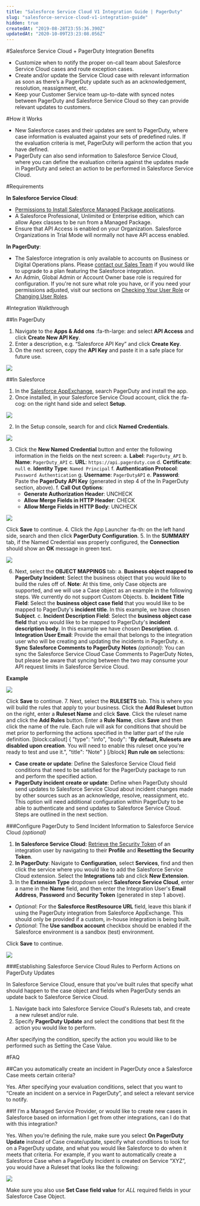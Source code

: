 ```yaml
---
title: "Salesforce Service Cloud V1 Integration Guide | PagerDuty"
slug: "salesforce-service-cloud-v1-integration-guide"
hidden: true
createdAt: "2019-08-28T23:55:36.390Z"
updatedAt: "2020-10-09T23:23:08.056Z"
---
```

#Salesforce Service Cloud + PagerDuty Integration Benefits

* Customize when to notify the proper on-call team about Salesforce Service Cloud cases and route exception cases.
* Create and/or update the Service Cloud case with relevant information as soon as there’s a PagerDuty update such as an acknowledgement, resolution, reassignment, etc.
* Keep your Customer Service team up-to-date with synced notes between PagerDuty and Salesforce Service Cloud so they can provide relevant updates to customers.

#How it Works

* New Salesforce cases and their updates are sent to PagerDuty, where case information is evaluated against your sets of predefined rules. If the evaluation criteria is met, PagerDuty will perform the action that you have defined. 
* PagerDuty can also send information to Salesforce Service Cloud, where you can define the evaluation criteria against the updates made in PagerDuty and select an action to be performed in Salesforce Service Cloud.

#Requirements

**In Salesforce Service Cloud**:
* [Permissions to Install Salesforce Managed Package applications](https://help.salesforce.com/articleView?id=managing_packages.htm&type=5).
* A Salesforce Professional, Unlimited or Enterprise edition, which can allow Apex classes to be run from a Managed Package.
* Ensure that API Access is enabled on your Organization. Salesforce Organizations in Trial Mode will normally not have API access enabled.

**In PagerDuty**:
* The Salesforce integration is only available to accounts on Business or Digital Operations plans. Please [contact our Sales Team](https://www.pagerduty.com/contact-sales/) if you would like to upgrade to a plan featuring the Salesforce integration.
* An Admin, Global Admin or Account Owner base role is required for configuration. If you're not sure what role you have, or if you need your permissions adjusted, visit our sections on [Checking Your User Role](https://support.pagerduty.com/v1/docs/user-roles#section-checking-your-user-role) or [Changing User Roles](https://support.pagerduty.com/docs/user-roles#section-changing-user-roles).

#Integration Walkthrough

##In PagerDuty

1. Navigate to the **Apps & Add ons** :fa-th-large: and select **API Access** and click **Create New API Key**.
3. Enter a description, e.g. “Salesforce API Key” and click **Create Key**.
4. On the next screen, copy the **API Key** and paste it in a safe place for future use. 

![](https://files.readme.io/81b67fc-salesforce-ig-new-api-key.png)

##In Salesforce 
1. In the [Salesforce AppExchange](https://appexchange.salesforce.com/), search PagerDuty and install the app.
2. Once installed, in your Salesforce Service Cloud account, click the :fa-cog: on the right hand side and select **Setup**. 

![](https://files.readme.io/88a07ca-salesforce-ig-setup.png)

2. In the Setup console, search for and click **Named Credentials**.

![](https://files.readme.io/9552677-salesforce-ig-named-credentials.png)

3. Click the **New Named Credential** button and enter the following information in the fields on the next screen:
   a. **Label**: `PagerDuty_API`
   b. **Name**: `PagerDuty_API`
   c. **URL**: `https://api.pagerduty.com`
   d. **Certificate**: `null`
     e. **Identity Type**: `Named Principal`
    f. **Authentication Protocol**: `Password Authentication`
    g. **Username**: `PagerDutyAPI`
    e. **Password**: Paste the **PagerDuty API Key** (generated in step 4 of the In PagerDuty section, above).
    f. **Call Out Options**:
      * **Generate Authorization Header**: UNCHECK
      * **Allow Merge Fields in HTTP Header**: CHECK
      * **Allow Merge Fields in HTTP Body**: UNCHECK

![](https://files.readme.io/879cbb5-salesforce-ig-callout-options.png)

Click **Save** to continue.
4. Click the App Launcher :fa-th: on the left hand side, search and then click **PagerDuty Configuration**.
5. In the **SUMMARY** tab, if the Named Credential was properly configured, the **Connection** should show an **OK** message in green text.

![](https://files.readme.io/7561d88-salesforce-ig-connection-ok.png)

6. Next, select the **OBJECT MAPPINGS** tab:
    a. **Business object mapped to PagerDuty Incident**: Select the business object that you would like to build the rules off of. **Note**: At this time, only Case objects are supported, and we will use a Case object as an example in the following steps. We currently do not support Custom Objects.
    b. **Incident Title Field**: Select the **business object case field** that you would like to be mapped to PagerDuty's **incident title**. In this example, we have chosen **Subject**.
    c. **Incident Description Field**: Select the **business object case field** that you would like to be mapped to PagerDuty's **incident description body**. In this example we have chosen **Description**.
    d. **Integration User Email**: Provide the email that belongs to the integration user who will be creating and updating the incidents in PagerDuty.
    e. **Sync Salesforce Comments to PagerDuty Notes** *(optional)*: You can sync the Salesforce Service Cloud Case Comments to PagerDuty Notes, but please be aware that syncing between the two may consume your API request limits in Salesforce Service Cloud.

**Example**

![](https://files.readme.io/99a4b5c-salesforce-ig-object-mappings-example.png)

Click **Save** to continue.
7. Next, select the **RULESETS** tab. This is where you will build the rules that apply to your business. Click the **Add Ruleset** button on the right, enter a **Ruleset Name** and click **Save**. Click the ruleset name and click the **Add Rules** button. Enter a **Rule Name**, click **Save** and then click the name of the rule. Each rule will ask for conditions that should be met prior to performing the actions specified in the latter part of the rule definition. 
[block:callout]
{
  "type": "info",
  "body": "**By default, Rulesets are disabled upon creation**. You will need to enable this ruleset once you're ready to test and use it.",
  "title": "Note"
}
[/block]
   **Run rule on** selections: 
   * **Case create or update**: Define the Salesforce Service Cloud field conditions that need to be satisfied for the PagerDuty package to run and perform the specified action.
   * **PagerDuty incident create or update**: Define when PagerDuty should send updates to Salesforce Service Cloud about incident changes made by other sources such as an acknowledge, resolve, reassignment, etc. This option will need additional configuration within PagerDuty to be able to authenticate and send updates to Salesforce Service Cloud. Steps are outlined in the next section.

###Configure PagerDuty to Send Incident Information to Salesforce Service Cloud *(optional)*

1. **In Salesforce Service Cloud**: [Retrieve the Security Token](https://help.salesforce.com/articleView?id=user_security_token.htm&type=5) of an integration user by navigating to their **Profile** and **Resetting the Security Token**.
2. **In PagerDuty**: Navigate to **Configuration**, select **Services**, find and then click the service where you would like to add the Salesforce Service Cloud extension. Select the **Integrations** tab and click **New Extension**.
3. In the **Extension Type** dropdown select **Salesforce Service Cloud**, enter a name in the **Name** field,  and then enter the Integration User's **Email Address**, **Password** and **Security Token** (generated in step 1 above). 

* *Optional*: For the **Salesforce RestResource URL** field, leave this blank if using the PagerDuty integration from Salesforce AppExchange. This should only be provided if a custom, in-house integration is being built.
* *Optional*: The **Use sandbox account** checkbox should be enabled if the Salesforce environment is a sandbox (test) environment.

Click **Save** to continue. 


![](https://files.readme.io/e7f9822-salesforce-ig-extension-details.png)

###Establishing Salesforce Service Cloud Rules to Perform Actions on PagerDuty Updates

In Salesforce Service Cloud, ensure that you’ve built rules that specify what should happen to the case object and fields when PagerDuty sends an update back to Salesforce Service Cloud.

1. Navigate back into Salesforce Service Cloud's Rulesets tab, and create a new ruleset and/or rule.
2. Specify **PagerDuty Update** and select the conditions that best fit the action you would like to perform.

After specifying the condition, specify the action you would like to be performed such as Setting the Case Value.

#FAQ

##Can you automatically create an incident in PagerDuty once a Salesforce Case meets certain criteria?

Yes. After specifying your evaluation conditions, select that you want to “Create an incident on a service in PagerDuty”, and select a relevant service to notify.

##If I’m a Managed Service Provider, or would like to create new cases in Salesforce based on information I get from other integrations, can I do that with this integration?

Yes. When you’re defining the rule, make sure you select **On PagerDuty Update** instead of Case create/update, specify what conditions to look for on a PagerDuty update, and what you would like Salesforce to do when it meets that criteria. For example, if you want to automatically create a Salesforce Case when a PagerDuty Incident is created on Service “XYZ”, you would have a Ruleset that looks like the following:

![](https://files.readme.io/004a337-salesforce-ig-faq-example.png)

Make sure you also use **Set Case field value** for *ALL* required fields in your Salesforce Case Object.